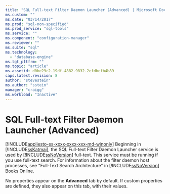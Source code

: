 ```yaml
---
title: "SQL Full-text Filter Daemon Launcher (Advanced) | Microsoft Docs"
ms.custom: ""
ms.date: "03/14/2017"
ms.prod: "sql-non-specified"
ms.prod_service: "sql-tools"
ms.service: ""
ms.component: "configuration-manager"
ms.reviewer: ""
ms.suite: "sql"
ms.technology: 
  - "database-engine"
ms.tgt_pltfrm: ""
ms.topic: "article"
ms.assetid: d0be29c2-19df-4882-9832-2efdbefb4b89
caps.latest.revision: 8
author: "stevestein"
ms.author: "sstein"
manager: "craigg"
ms.workload: "Inactive"
---
```

# SQL Full-text Filter Daemon Launcher (Advanced)
[!INCLUDE[appliesto-ss-xxxx-xxxx-xxx-md-winonly](../../includes/appliesto-ss-xxxx-xxxx-xxx-md-winonly.md)]
  Beginning in [!INCLUDE[ssKatmai](../../includes/sskatmai-md.md)], the SQL Full-text Filter Daemon Launcher service is used by [!INCLUDE[ssNoVersion](../../includes/ssnoversion-md.md)] full-text. This service must be running if you use full-text search. For information about the filter daemon host processes, see "Full-Text Search Architecture" in [!INCLUDE[ssNoVersion](../../includes/ssnoversion-md.md)] Books Online.  
  
 No properties appear on the **Advanced** tab by default. If custom properties are defined, they also appear on this tab, with their values.  
  
  
